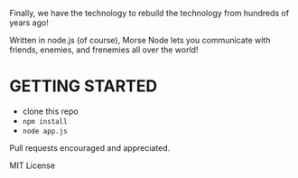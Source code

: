 Finally, we have the technology to rebuild the technology from hundreds of years ago!

Written in node.js (of course), Morse Node lets you communicate with friends, enemies, and frenemies all over the world!

GETTING STARTED
===============

- clone this repo
- `npm install`
- `node app.js`

Pull requests encouraged and appreciated.

MIT License